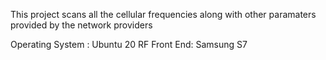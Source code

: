 This project scans all the cellular frequencies along with other paramaters provided by the network providers

Operating System : Ubuntu 20
RF Front End: Samsung S7
